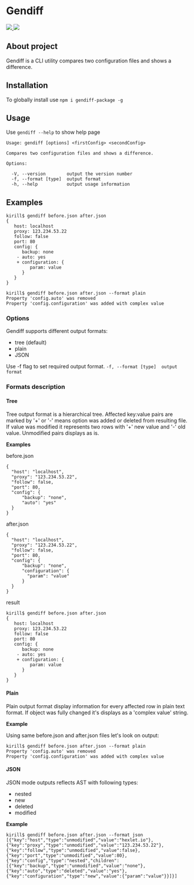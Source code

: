 # Gendiff
<a href="https://codeclimate.com/github/samsonovkirill/project-lvl2-s281/maintainability">
  <img src="https://api.codeclimate.com/v1/badges/f2e356fd4daf38dca2d6/maintainability" />
</a>
<a href="https://travis-ci.org/samsonovkirill/project-lvl2-s281">
  <img src="https://travis-ci.org/samsonovkirill/project-lvl2-s281.svg?branch=master" />
</a>

## About project
Gendiff is a CLI utility compares two configuration files and shows a difference.
## Installation
To globally install use `npm i gendiff-package -g`

## Usage
Use `gendiff --help` to show help page
```
Usage: gendiff [options] <firstConfig> <secondConfig>

Compares two configuration files and shows a difference.

Options:

  -V, --version        output the version number
  -f, --format [type]  output format
  -h, --help           output usage information
```

## Examples

```
kirill$ gendiff before.json after.json
{
   host: localhost
   proxy: 123.234.53.22
   follow: false
   port: 80
   config: {
      backup: none
    - auto: yes
    + configuration: {
         param: value
      }
   }
}
```

```
kirill$ gendiff before.json after.json --format plain
Property 'config.auto' was removed
Property 'config.configuration' was added with complex value
```

### Options

Gendiff supports different output formats:
* tree (default)
* plain
* JSON

Use -f flag to set required output format.
`-f, --format [type]  output format`

### Formats description

#### Tree
Tree output format is a hierarchical tree. Affected key:value pairs are marked by '+' or '-' means option was added or deleted from resulting file. If value was modified it represents two rows with '+' new value and '-' old value. Unmodified pairs displays as is.

**Examples**

before.json
```
{
  "host": "localhost",
  "proxy": "123.234.53.22",
  "follow": false,
  "port": 80,
  "config": {
      "backup": "none",
      "auto": "yes"
  }
}
```
after.json
```
{
  "host": "localhost",
  "proxy": "123.234.53.22",
  "follow": false,
  "port": 80,
  "config": {
      "backup": "none",
      "configuration": {
        "param": "value"
      }
  }
}
```
result
```
kirill$ gendiff before.json after.json
{
   host: localhost
   proxy: 123.234.53.22
   follow: false
   port: 80
   config: {
      backup: none
    - auto: yes
    + configuration: {
         param: value
      }
   }
}
```

#### Plain
Plain output format display information for every affected row in plain text format. If object was fully changed it's displays as a 'complex value' string.

**Example**

Using same before.json and after.json files let's look on output:

```
kirill$ gendiff before.json after.json --format plain
Property 'config.auto' was removed
Property 'config.configuration' was added with complex value
```

#### JSON
JSON mode outputs reflects AST with following types:
* nested
* new
* deleted
* modified

**Example**
```
kirill$ gendiff before.json after.json --format json
[{"key":"host","type":"unmodified","value":"hexlet.io"},{"key":"proxy","type":"unmodified","value":"123.234.53.22"},{"key":"follow","type":"unmodified","value":false},{"key":"port","type":"unmodified","value":80},{"key":"config","type":"nested","children":[{"key":"backup","type":"unmodified","value":"none"},{"key":"auto","type":"deleted","value":"yes"},{"key":"configuration","type":"new","value":{"param":"value"}}]}]

```
